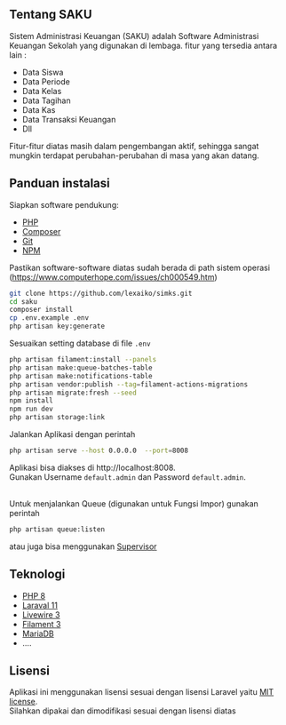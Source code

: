 ## Tentang SAKU

Sistem Administrasi Keuangan (SAKU) adalah Software Administrasi Keuangan Sekolah yang digunakan di lembaga.
fitur yang tersedia antara lain :

-   Data Siswa
-   Data Periode
-   Data Kelas
-   Data Tagihan
-   Data Kas
-   Data Transaksi Keuangan
-   Dll

Fitur-fitur diatas masih dalam pengembangan aktif, sehingga sangat mungkin terdapat perubahan-perubahan di masa yang akan datang.

## Panduan instalasi

Siapkan software pendukung:

-   [PHP](https://www.php.net/)
-   [Composer](https://getcomposer.org/)
-   [Git](https://git-scm.com/)
-   [NPM](https://www.npmjs.com/)

Pastikan software-software diatas sudah berada di path sistem operasi (https://www.computerhope.com/issues/ch000549.htm)

```bash
git clone https://github.com/lexaiko/simks.git
cd saku
composer install
cp .env.example .env
php artisan key:generate
```

Sesuaikan setting database di file `.env`

```bash
php artisan filament:install --panels
php artisan make:queue-batches-table
php artisan make:notifications-table
php artisan vendor:publish --tag=filament-actions-migrations
php artisan migrate:fresh --seed
npm install
npm run dev
php artisan storage:link
```

Jalankan Aplikasi dengan perintah

```bash
php artisan serve --host 0.0.0.0  --port=8008
```

Aplikasi bisa diakses di http://localhost:8008. <br/>
Gunakan Username `default.admin` dan Password `default.admin`.
<br/>
<br/>

Untuk menjalankan Queue (digunakan untuk Fungsi Impor) gunakan perintah

```bash
php artisan queue:listen
```

atau juga bisa menggunakan [Supervisor](https://laravel.com/docs/11.x/queues#supervisor-configuration)

## Teknologi

-   [PHP 8](https://www.php.net/)
-   [Laraval 11](https://laravel.com)
-   [Livewire 3](https://laravel-livewire.com/)
-   [Filament 3](https://filamentphp.com/)
-   [MariaDB](https://mariadb.org/)
-   ....

## Lisensi

Aplikasi ini menggunakan lisensi sesuai dengan lisensi Laravel yaitu [MIT license](https://opensource.org/licenses/MIT).<br/>
Silahkan dipakai dan dimodifikasi sesuai dengan lisensi diatas
